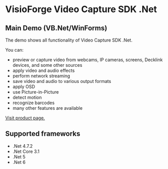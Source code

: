 ﻿# VisioForge Video Capture SDK .Net

## Main Demo (VB.Net/WinForms)

The demo shows all functionality of Video Capture SDK .Net. 

You can:
* preview or capture video from webcams, IP cameras, screens, Decklink devices, and some other sources
* apply video and audio effects
* perform network streaming
* save video and audio to various output formats
* apply OSD
* use Picture-in-Picture
* detect motion
* recognize barcodes 
* many other features are available

[Visit product page.](https://www.visioforge.com/video-capture-sdk-net)

## Supported frameworks

* .Net 4.7.2
* .Net Core 3.1
* .Net 5
* .Net 6